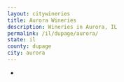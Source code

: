 ```yaml
---
layout: citywineries
title: Aurora Wineries
description: Wineries in Aurora, IL
permalink: /il/dupage/aurora/
state: il
county: dupage
city: aurora
---
```

-
